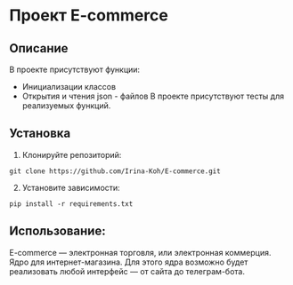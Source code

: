 # Проект E-commerce

## Описание 
 
В проекте присутствуют функции:
- Инициализации классов 
- Открытия и чтения json - файлов
В проекте присутствуют тесты для реализуемых функций.

## Установка
1. Клонируйте репозиторий:
```
git clone https://github.com/Irina-Koh/E-commerce.git
```
2. Установите зависимости:
```
pip install -r requirements.txt
```
## Использование:

E-commerce  — электронная торговля, или электронная коммерция. Ядро для интернет-магазина. Для этого ядра возможно будет реализовать любой интерфейс — от сайта до телеграм-бота.

